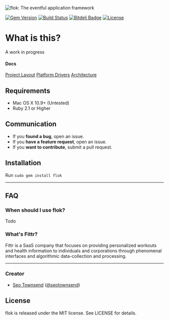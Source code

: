 ![flok: The eventful application framework](https://raw.githubusercontent.com/sotownsend/flok/master/logo.png)

[![Gem Version](https://badge.fury.io/rb/iarrogant.svg)](http://badge.fury.io/rb/flok)
[![Build Status](https://travis-ci.org/sotownsend/flok.svg)](https://travis-ci.org/sotownsend/flok)
[![Bitdeli Badge](https://d2weczhvl823v0.cloudfront.net/sotownsend/flok/trend.png)](https://bitdeli.com/free "Bitdeli Badge")
[![License](http://img.shields.io/badge/license-MIT-green.svg?style=flat)](https://github.com/sotownsend/flok/blob/master/LICENSE)

# What is this?

A work in progress

#### Docs

[Project Layout](./docs/project_layout.md)
[Platform Drivers](./docs/platform_drivers.md)
[Architecture](./docs/architecture.md)

## Requirements

- Mac OS X 10.9+ (Untested)
- Ruby 2.1 or Higher

## Communication

- If you **found a bug**, open an issue.
- If you **have a feature request**, open an issue.
- If you **want to contribute**, submit a pull request.

## Installation

Run `sudo gem install flok`

---

## FAQ

### When should I use flok?

Todo

### What's Fittr?

Fittr is a SaaS company that focuses on providing personalized workouts and health information to individuals and corporations through phenomenal interfaces and algorithmic data-collection and processing.

* * *

### Creator

- [Seo Townsend](http://github.com/sotownsend) ([@seotownsend](https://twitter.com/seotownsend))

## License

flok is released under the MIT license. See LICENSE for details.
